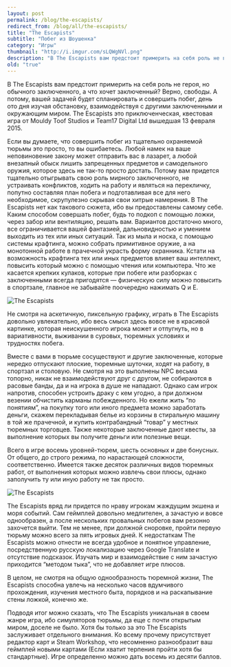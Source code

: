 ```yaml
---
layout: post
permalink: /blog/the-escapists/
redirect_from: /blog/all/the-escapists/
title: "The Escapists"
subtitle: "Побег из Шоушенка"
category: "Игры"
thumbnail: "http://i.imgur.com/sLQWgNVl.png"
description: "В The Escapists вам предстоит примерить на себя роль не героя, но обычного заключенного, а что хочет заключенный? Верно, свободы. А потому, вашей задачей будет спланировать и совершить побег, день ото дня изучая обстановку, взаимодействуя с другими заключенными и окружающим миром. The Escapists это приключенческая, квестовая игра от Mouldy Toof Studios и Team17 Digital Ltd вышедшая 13 февраля 2015."
old: "true"
---
```


В The Escapists вам предстоит примерить на себя роль не героя, но обычного заключенного, а что хочет заключенный? Верно, свободы. А потому, вашей задачей будет спланировать и совершить побег, день ото дня изучая обстановку, взаимодействуя с другими заключенными и окружающим миром. The Escapists это приключенческая, квестовая игра от Mouldy Toof Studios и Team17 Digital Ltd вышедшая 13 февраля 2015.

Если вы думаете, что совершить побег из тщательно охраняемой тюрьмы это просто, то вы ошибаетесь. Любой намек на ваше неповиновение закону может отправить вас в лазарет, а любой внезапный обыск лишить запрещенных предметов и самодельного оружия, которое здесь не так-то просто достать. Потому вам придется тщательно отыгрывать свою роль мирного заключенного, не устраивать конфликтов, ходить на работу и являться на перекличку, попутно составляя план побега и подготавливая все для него необходимое, скрупулезно скрывая свои хитрые намерения. В The Escapists нет как такового сюжета, ибо вы предоставлены самому себе. Каким способом совершать побег, будь то подкоп с помощью ложки, через забор или вентиляцию, решать вам. Вариантов достаточно много, все ограничивается вашей фантазией, дальновидностью и умением выходить из тех или иных ситуаций. Так из мыла и носка, с помощью системы крафтинга, можно собрать примитивное оружие, а на монотонной работе в прачечной украсть форму охранника. Кстати на возможность крафтинга тех или иных предметов влияет ваш интеллект, повысить который можно с помощью чтения или компьютера. Что же касается крепких кулаков, которые при побеге или разборках с заключенными всегда пригодятся — физическую силу можно повысить в спортзале, главное не забывайте поочередно нажимать Q и Е.

![The Escapists](http://i.imgur.com/sLQWgNV.png)

<p caption>Не смотря на аскетичную, пиксельную графику, играть в The Escapists довольно увлекательно, ибо весь смысл здесь вовсе не в красивой картинке, которая неискушенного игрока может и отпугнуть, но в вариативности, выживании в суровых, тюремных условиях и трудностях побега.</p>

Вместе с вами в тюрьме сосуществуют и другие заключенные, которые нередко отпускают плоские, тюремные шуточки, ходят на работу, в спортзал и столовую. Не смотря на это выполнены NPC весьма топорно, никак не взаимодействуют друг с другом, не собираются в расовые банды, да и на игрока в душе не нападают. Однако сам игрок напротив, способен устроить драку с кем угодно, а при должном везении обчистить карманы побежденного. Но ежели жить “по понятиям”, на покупку того или иного предмета можно заработать деньги, скажем перекладывая белье из корзины в стиральную машину в той же прачечной, и купить контрабандный “товар” у местных тюремных торговцев. Также некоторые заключенные дают квесты, за выполнение которых вы получите деньги или полезные вещи.

Всего в игре восемь уровней-тюрем, шесть основных и две бонусных. От общего, до строго режима, по нарастающей сложности, соответственно. Имеется также десяток различных видов тюремных работ, от выполнения которых можно извлечь свои плюсы, однако заполучить ту или иную работу не так просто.

![The Escapists](http://i.imgur.com/DrEVvxZ.png)

The Escapists вряд ли придется по нраву игрокам жаждущим экшена и моря событий. Сам геймплей довольно медлителен, а зачастую и вовсе однообразен, а после нескольких провальных побегов вам резонно захочется выйти. Тем не менее, при должной сноровке, пройти первую тюрьму можно всего за пять игровых дней. К недостаткам The Escapists можно отнести не всегда удобное и понятное управление, посредственную русскую локализацию через Google Translate и отсутствие подсказок. Изучать мир и взаимодействие с ним зачастую приходится “методом тыка”, что не добавляет игре плюсов.

<p quote>В целом, не смотря на общую однообразность тюремной жизни, The Escapists способна увлечь на несколько часов вдумчивого прохождения, изучения местного быта, порядков и на раскапывание стены ложкой, конечно же.</p>

Подводя итог можно сказать, что The Escapists уникальная в своем жанре игра, ибо симуляторов тюрьмы, да еще с почти открытым миром, доселе не было. Хотя бы только за это The Escapists заслуживает отдельного внимания. Ко всему прочему присутствует редактор карт и Steam Workshop, что несомненно разнообразит ваш геймплей новыми картами (Если хватит терпения пройти хотя бы стандартные). Игре определенно можно дать восемь из десяти баллов.
